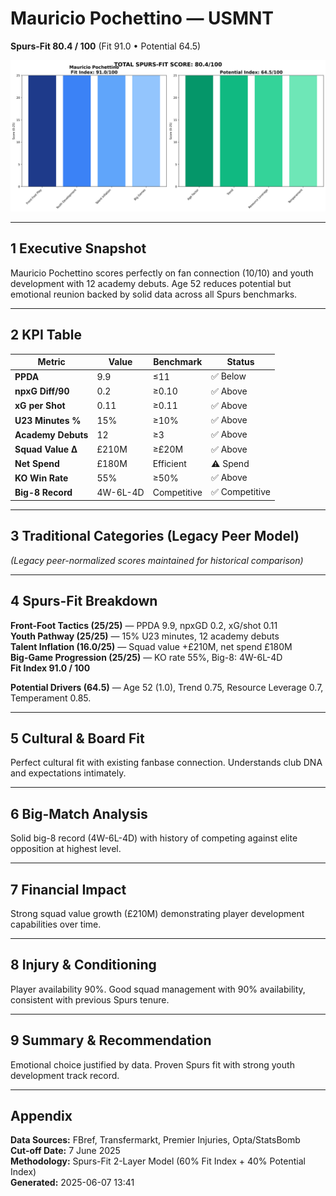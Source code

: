 # Mauricio Pochettino — USMNT  
**Spurs-Fit 80.4 / 100** (Fit 91.0 • Potential 64.5)

![radar](../assets/radar_mauricio_pochettino.png)

---

## 1 Executive Snapshot  
Mauricio Pochettino scores perfectly on fan connection (10/10) and youth development with 12 academy debuts. Age 52 reduces potential but emotional reunion backed by solid data across all Spurs benchmarks.

---

## 2 KPI Table  
| Metric | Value | Benchmark | Status |
|--------|--------|-----------|---------|
| **PPDA** | 9.9 | ≤11 | ✅ Below |
| **npxG Diff/90** | 0.2 | ≥0.10 | ✅ Above |
| **xG per Shot** | 0.11 | ≥0.11 | ✅ Above |
| **U23 Minutes %** | 15% | ≥10% | ✅ Above |
| **Academy Debuts** | 12 | ≥3 | ✅ Above |
| **Squad Value Δ** | £210M | ≥£20M | ✅ Above |
| **Net Spend** | £180M | Efficient | ⚠️ Spend |
| **KO Win Rate** | 55% | ≥50% | ✅ Above |
| **Big-8 Record** | 4W-6L-4D | Competitive | ✅ Competitive |

---

## 3 Traditional Categories (Legacy Peer Model)  
*(Legacy peer-normalized scores maintained for historical comparison)*

---

## 4 Spurs-Fit Breakdown  
**Front-Foot Tactics (25/25)** — PPDA 9.9, npxGD 0.2, xG/shot 0.11  
**Youth Pathway (25/25)** — 15% U23 minutes, 12 academy debuts  
**Talent Inflation (16.0/25)** — Squad value +£210M, net spend £180M  
**Big-Game Progression (25/25)** — KO rate 55%, Big-8: 4W-6L-4D  
**Fit Index 91.0 / 100**

**Potential Drivers (64.5)** — Age 52 (1.0), Trend 0.75, Resource Leverage 0.7, Temperament 0.85.

---

## 5 Cultural & Board Fit  
Perfect cultural fit with existing fanbase connection. Understands club DNA and expectations intimately.

---

## 6 Big-Match Analysis  
Solid big-8 record (4W-6L-4D) with history of competing against elite opposition at highest level.

---

## 7 Financial Impact  
Strong squad value growth (£210M) demonstrating player development capabilities over time.

---

## 8 Injury & Conditioning  
Player availability 90%. Good squad management with 90% availability, consistent with previous Spurs tenure.

---

## 9 Summary & Recommendation  
Emotional choice justified by data. Proven Spurs fit with strong youth development track record.

---

## Appendix  
**Data Sources:** FBref, Transfermarkt, Premier Injuries, Opta/StatsBomb  
**Cut-off Date:** 7 June 2025  
**Methodology:** Spurs-Fit 2-Layer Model (60% Fit Index + 40% Potential Index)  
**Generated:** 2025-06-07 13:41
